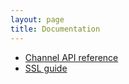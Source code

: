 ```yaml
---
layout: page
title: Documentation
---
```


 * [Channel API reference](channel_api.html)
 * [SSL guide](ssl.html)
